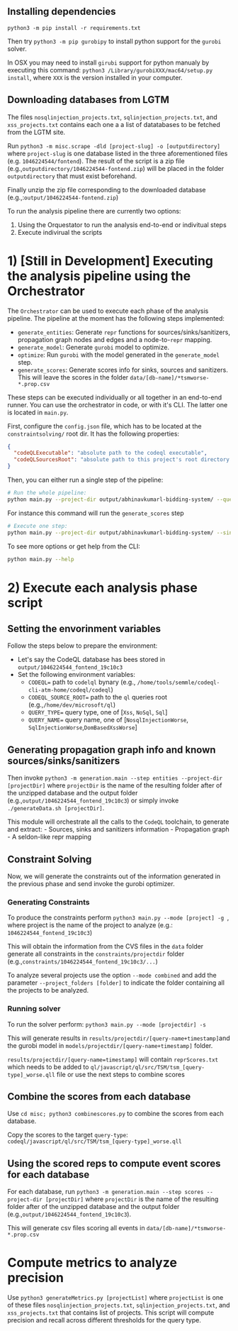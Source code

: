 ## Installing dependencies

`python3 -m pip install -r requirements.txt`

Then try `python3 -m pip gurobipy` to install python support for the `gurobi` solver.  

In OSX you may need to install `girubi` support for python manualy by executing this command: `python3 /Library/gurobiXXX/mac64/setup.py install`, where `XXX` is the version installed in your computer.


## Downloading databases from LGTM

The files `nosqlinjection_projects.txt`, `sqlinjection_projects.txt`, and `xss_projects.txt` contains each one a 
a list of datatabases to be fetched from the LGTM site.  

Run `python3 -m misc.scrape -dld [project-slug] -o [outputdirectory]` where 
`project-slug` is one database listed in the three aforementioned files (e.g. `1046224544/fontend`). The result of the script is a zip file (e.g.,`outputdirectory/1046224544-fontend.zip`) will be placed in the folder `outputdirectory` that must exist beforehand. 

Finally unzip the zip file corresponding to the downloaded database (e.g.,:`output/1046224544-fontend.zip`)

To run the analysis pipeline there are currently two options: 

1) Using the Orquestator to run the analysis end-to-end or indivitual steps
2) Execute indivirual the scripts

# 1) \[Still in Development\] Executing the analysis pipeline using the Orchestrator 
The `Orchestrator` can be used to execute each phase of the analysis pipeline. 
The pipeline at the moment has the following steps implemented:

- `generate_entities`: Generate `repr` functions for sources/sinks/sanitizers, propagation graph nodes and edges and a node-to-`repr`
 mapping.
- `generate_model`: Generate `gurobi` model to optimize.
- `optimize`: Run `gurobi` with the model generated in the `generate_model` step.
- `generate_scores`: Generate scores info for sinks, sources and sanitizers. This will leave the scores in the folder `data/[db-name]/*tsmworse-*.prop.csv`


These steps can be executed individually or all together in an end-to-end runner. You can use the orchestrator in code, or with it's CLI. The latter one is located in `main.py`.

First, configure the `config.json` file, which has to be located at the `constraintsolving/` root dir. It has the following properties:

```json
{
  "codeQLExecutable": "absolute path to the codeql executable",
  "codeQLSourcesRoot": "absolute path to this project's root directory (where the `.git` folder lives)"
}
```

Then, you can either run a single step of the pipeline:

```bash
# Run the whole pipeline:
python main.py --project-dir output/abhinavkumarl-bidding-system/ --query-type Xss --query-name DomBasedXssWorse
```

For instance this command will run the `generate_scores` step

```bash
# Execute one step: 
python main.py --project-dir output/abhinavkumarl-bidding-system/ --single-step generate_scores --query-type Xss --query-name DomBasedXssWorse
```

To see more options or get help from the CLI:

```bash
python main.py --help
```

# 2) Execute each analysis phase script

## Setting the envorinment variables
Follow the steps below to prepare the environment:

- Let's say the CodeQL database has bees stored in `output/1046224544_fontend_19c10c3`
- Set the following environment variables: 
    - `CODEQL=` path to `codelql` bynary (e.g., `/home/tools/semmle/codeql-cli-atm-home/codeql/codeql`)
    - `CODEQL_SOURCE_ROOT=`  path to the `ql` queries root (e.g.,`/home/dev/microsoft/ql`)
    - `QUERY_TYPE=` query type, one of  [`Xss`, `NoSql`, `Sql`]
    - `QUERY_NAME=` query name, one of  [`NosqlInjectionWorse`, `SqlInjectionWorse`,`DomBasedXssWorse`]


## Generating propagation graph info and known sources/sinks/sanitizers

Then invoke `python3 -m generation.main --step entities --project-dir [projectDir]` where `projectDir` is the name of the resulting folder after of the unzipped database and the output folder (e.g.,`output/1046224544_fontend_19c10c3`) or simply invoke  `./generateData.sh [projectDir]`.

This module will orchestrate all the calls to the `CodeQL` toolchain, to generate and extract:
    - Sources, sinks and sanitizers information
    - Propagation graph
    - A seldon-like repr mapping

## Constraint Solving

Now, we will generate the constraints out of the information generated in the previous phase and send invoke the gurobi optimizer. 

### Generating Constraints

To produce the constraints perform  `python3 main.py --mode [project] -g `, where project is the name of the project to analyze (e.g.: `1046224544_fontend_19c10c3`)

This will obtain the information from the CVS files in the `data` folder generate all constraints in the `constraints/projectdir` folder (e.g.,`constraints/1046224544_fontend_19c10c3/...`)

To analyze several projects use the option  `--mode combined` and add the parameter `--project_folders [folder]` to indicate the folder containing all the projects to be analyzed.

### Running solver

To run the solver perform:  ``python3 main.py --mode [projectdir] -s``

This will generate results in `results/projectdir/[query-name+timestamp]`and the gurobi model in `models/projectdir/[query-name+timestamp]` folder. 

`results/projectdir/[query-name=timestamp]` will contain `reprScores.txt` which needs to be added to `ql/javascript/ql/src/TSM/tsm_[query-type]_worse.qll` file or use the next steps to combine scores

## Combine the scores from each database

Use `cd misc; python3 combinescores.py` to combine the scores from each database.

Copy the scores to the target `query-type`:   `codeql/javascript/ql/src/TSM/tsm_[query-type]_worse.qll`

## Using the scored reps to compute event scores for each database

For each database, run
`python3 -m generation.main --step scores --project-dir [projectDir]` where `projectDir` is the name of the resulting folder after of the unzipped database and the output folder (e.g.,`output/1046224544_fontend_19c10c3`).

This will generate csv files scoring all events in `data/[db-name]/*tsmworse-*.prop.csv`



# Compute metrics to analyze precision 

Use `python3 generateMetrics.py [projectList]` where `projectList` is one of these files `nosqlinjection_projects.txt`, `sqlinjection_projects.txt`, and `xss_projects.txt` that contains list of projects.  This script will compute precision and recall across different thresholds for the query type.
 

